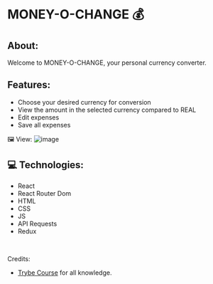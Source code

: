 
<h1>  MONEY-O-CHANGE 💰</h1>  

<div>
<h2> About: </h2><p>Welcome to MONEY-O-CHANGE, your personal currency converter. </p>
</div>

<h2>Features: </h2>
<ul> 
<li>Choose your desired currency for conversion </li>
<li> View the amount in the selected currency compared to REAL </li>
<li>Edit expenses </li>
<li>Save all expenses </li>

</ul>

🖼️ View:
![image](https://user-images.githubusercontent.com/110482797/216842590-a777eff7-d265-4425-adf7-873f208b15fd.png)

<h2>💻 Technologies: </h2>

<ul>
<li>React </li>
<li>React Router Dom </li>
<li>HTML </li>
<li> CSS</li>
<li> JS</li>
<li> API Requests</li>
<li> Redux</li>
</ul>

</br>


Credits:

- [Trybe Course](https://www.betrybe.com/) for all knowledge.
